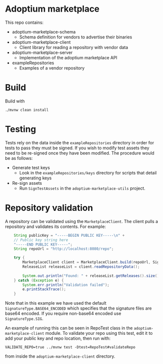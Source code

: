 # Adoptium marketplace

This repo contains:

- adoptium-marketplace-schema
    - Schema definition for vendors to advertise their binaries
- adoptium-marketplace-client
    - Client library for reading a repository with vendor data
- adoptium-marketplace-server
    - Implementation of the adoptium marketplace API
- exampleRepositories
    - Examples of a vendor repository

# Build

Build with

```shell
./mvnw clean install
```

# Testing

Tests rely on the data inside the `exampleRepositories` directory in order for tests to pass they must be signed. If you wish to modify test assets they need to be re-signed once they have been modified. The procedure would be as follows:

- Generate test keys
    - Look in the `exampleRepositories/keys` directory for scripts that detail generating keys
- Re-sign assets
    - Run `SignTestAssets` in the `adoptium-marketplace-utils` project.

# Repository validation

A repository can be validated using the `MarketplaceClient`. The client pulls a repository and validates its contents. For example:

```java
    String publicKey = "-----BEGIN PUBLIC KEY-----\n" +
    // Public key string here
    "-----END PUBLIC KEY-----";
    String repoUrl = "http://localhost:8080/repo";

    try {
        MarketplaceClient client = MarketplaceClient.build(repoUrl, SignatureType.BASE64_ENCODED, publicKey);
        ReleaseList releaseList = client.readRepositoryData();
    
        System.out.println("Found: " + releaseList.getReleases().size() + " releases");
    } catch (Exception e) {
        System.err.println("Validation failed");
        e.printStackTrace();
    }
```

Note that in this example we have used the default `SignatureType.BASE64_ENCODED` which specifies that the signature files are
base64 encoded. If you require non-base64 encoded use `SignatureType.SIG`.

An example of running this can be seen in RepoTest class in the `adoptium-marketplace-client` module. To validate your repo using this test,
edit it to add your public key and repo location, then run with:

```
VALIDATE_REPO=true ../mvnw test -Dtest=RepoTest#validateRepo
```

from inside the `adoptium-marketplace-client` directory.

